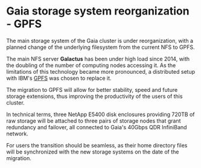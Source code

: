 # Gaia storage system reorganization - GPFS 

The main storage system of the Gaia cluster is under reorganization, with a planned change of the underlying filesystem from the current NFS to GPFS.

The main NFS server **Galactus** has been under high load since 2014, with the doubling of the number of computing nodes accessing it. 
As the limitations of this technology became more pronounced, a distributed setup with IBM's [GPFS](http://www-03.ibm.com/software/products/en/software) was chosen to replace it.

The migration to GPFS will allow for better stability, speed and future storage extensions, thus improving the productivity of the users of this cluster.

In technical terms, three NetApp E5400 disk enclosures providing 720TB of raw storage will be attached to three pairs of storage nodes that grant redundancy and failover, all
connected to Gaia's 40Gbps QDR InfiniBand network.

For users the transition should be seamless, as their home directory files will be synchronized with the new storage systems on the date of the migration.
